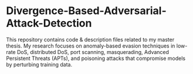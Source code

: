 # Divergence-Based-Adversarial-Attack-Detection
This repository contains code &amp; description files related to my master thesis. My research focuses on anomaly-based evasion techniques in low-rate DoS, distributed DoS, port scanning, masquerading, Advanced Persistent Threats (APTs), and poisoning attacks that compromise models by perturbing training data.
